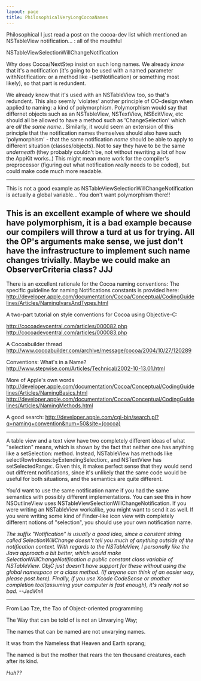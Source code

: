 ```yaml
---
layout: page
title: PhilosophicalVeryLongCocoaNames
---
```





  Philosophical I just read a post on the cocoa-dev list which mentioned an NSTableView notification... : all of the mouthful 

NSTableViewSelectionWillChangeNotification

  Why does Cocoa/NextStep insist on such long names.  We already *know* that it's a notification (it's going to be used with a named parameter withNotification: or a method like -(setNotification) or something most likely), so that part is redundent.

  We already know that it's used with an NSTableView too, so that's redundent.  This also seemly 'violates' another principle of OO-design when applied to naming: a kind of polymorphism.  Polymorphism would say that differnet objects such as an NSTableView, NSTextView, NSEditView, etc should all be allowed to have a method such as 'ChangeSelection' which are *all the same name*..  Similarly, it would seem an extension of this principle that the notification names themselves should also have such 'polymorphism' - that the same notification *name* should be able to apply to different situation (classes/objects).  Not to say they have to be the same *underneath* (they probably couldn't be, not without rewriting a lot of how the AppKit works..)  This might mean more work for the compiler's preprocessor (figuring out what notification *really* needs to be coded), but could make code much more readable.

----
This is not a good example as NSTableViewSelectionWillChangeNotification is actually a global variable... You don't want polymorphism there!!

This is an excellent example of where we should have polymorphism, it is a bad example because our compilers will throw a turd at us for trying. All the OP's arguments make sense, we just don't have the infrastructure to implement such name changes trivially. Maybe we could make an ObserverCriteria class? JJJ
----
There is an excellent rationale for the Cocoa naming conventions:
The specific guideline for naming Notifications constants is provided here: http://developer.apple.com/documentation/Cocoa/Conceptual/CodingGuidelines/Articles/NamingIvarsAndTypes.html

A two-part tutorial on style conventions for Cocoa 
using Objective-C:

   http://cocoadevcentral.com/articles/000082.php
   http://cocoadevcentral.com/articles/000083.php

A Cocoabuilder thread 
http://www.cocoabuilder.com/archive/message/cocoa/2004/10/27/120289

Conventions: What's in a Name?
http://www.stepwise.com/Articles/Technical/2002-10-13.01.html

More of Apple's own words
http://developer.apple.com/documentation/Cocoa/Conceptual/CodingGuidelines/Articles/NamingBasics.html
http://developer.apple.com/documentation/Cocoa/Conceptual/CodingGuidelines/Articles/NamingMethods.html

A good search:
http://developer.apple.com/cgi-bin/search.pl?q=naming+convention&num=50&site=(cocoa)

----

A table view and a text view have two completely different ideas of what "selection" means, which is shown by the fact that neither one has anything like a     setSelection: method. Instead, NSTableView has methods like     selectRowIndexes:byExtendingSelection:, and NSTextView has     setSelectedRange:. Given this, it makes perfect sense that they would send out different notifications, since it's unlikely that the same code would be useful for both situations, and the semantics are quite different.

You'd want to use the same notification name if you had the same semantics with possibly different implementations. You can see this in how NSOutlineView uses NSTableViewSelectionWillChangeNotification. If you were writing an NSTableView workalike, you might want to send it as well. If you were writing some kind of Finder-like icon view with completely different notions of "selection", you should use your own notification name.

*The suffix "Notification" is usually a good idea, since a constant string called S<nowiki/>electionWillChange doesn't tell you much of anything outside of the notification context. With regards to the NST<nowiki/>ableView, I personally like the Java approach a bit better, which would make S<nowiki/>electionWillChangeNotification a public constant class variable of NSTableView. ObjC just doesn't have support for these without using the global namespace or a class method. (If anyone can think of an easier way, please post here). Finally, if you use Xcode CodeSense or another completion tool(assuming your computer is fast enough), it's really not so bad. --JediKnil*

----

From Lao Tze, the Tao of Object-oriented programming

The Way that can be told of is not an Unvarying Way;

The names that can be named are not unvarying names.

It was from the Nameless that Heaven and Earth sprang;

The named is but the mother that rears the ten thousand creatures, each after its kind.

*Huh??*

